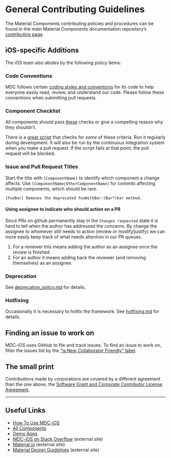 <!--docs:
title: "Contributing"
layout: landing
section: docs
path: /docs/contributing/
-->

# General Contributing Guidelines

The Material Components contributing policies and procedures can be found in the main Material Components documentation repository’s [contributing page](https://github.com/material-components/material-components/blob/develop/CONTRIBUTING.md).

## iOS-specific Additions

The iOS team also abides by the following policy items:

### Code Conventions

MDC follows certain [coding styles and conventions](code-conventions.md) for its code to help
everyone easily read, review, and understand our code. Please follow these conventions when
submitting pull requests.

### Component Checklist

All components should pass [these](checklist.md) checks or give a compelling reason why they shouldn’t.

There is a [great script](../scripts/check_components) that checks for _some_ of these criteria. Run it regularly during development. It will also be run by the continuous integration system when you make a pull request. If the script fails at that point, the pull request will be blocked.

### Issue and Pull Request Titles

Start the title with `[ComponentName]` to identify which component a change affects. Use
`[ComponentName|OtherComponentName]` for commits affecting multiple components, which should be rare.

```
[FooBar] Removes the deprecated fooWithBar:(Bar*)bar method.
```

#### Using assignee to indicate who should action on a PR

Since PRs on github permanently stay in the `Changes requested` state it is hard to tell when the author has addressed the concerns. By change the assignee to whomever still needs to action (review or modify/justify) we can more easily keep track of what needs attention in our PR queues.

1. For a reviewer this means adding the author as an assignee once the review is finished.
1. For an author it means adding back the reviewer (and removing themselves) as an assignee.


### Deprecation

See [deprecation_policy.md](deprecation_policy.md) for details.

### Hotfixing

Occasionally it is necessary to hotfix the framework. See [hotfixing.md](hotfixing.md) for details.

## Finding an issue to work on

MDC-iOS uses GitHub to file and track issues.
To find an issue to work on, filter the issues list by the ["is:New Collaborator Friendly" label](https://github.com/material-components/material-components-ios/labels/is%3ANew%20Collaborator%20Friendly).

## The small print

Contributions made by corporations are covered by a different agreement than the one above, the [Software Grant and Corporate Contributor License Agreement](https://cla.developers.google.com/about/google-corporate).

- - -

## Useful Links

- [How To Use MDC-iOS](../howto/)
- [All Components](../components/)
- [Demo Apps](../demos/)
- [MDC-iOS on Stack Overflow](https://www.stackoverflow.com/questions/tagged/material-components+ios) (external site)
- [Material.io](https://www.material.io) (external site)
- [Material Design Guidelines](https://material.io/guidelines) (external site)
